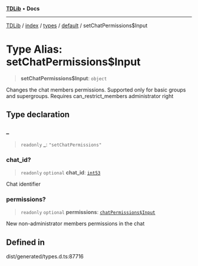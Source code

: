 [**TDLib**](../../../../../../README.md) • **Docs**

***

[TDLib](../../../../../../modules.md) / [index](../../../../../README.md) / [types](../../../README.md) / [default](../README.md) / setChatPermissions$Input

# Type Alias: setChatPermissions$Input

> **setChatPermissions$Input**: `object`

Changes the chat members permissions. Supported only for basic groups and supergroups. Requires can_restrict_members administrator right

## Type declaration

### \_

> `readonly` **\_**: `"setChatPermissions"`

### chat\_id?

> `readonly` `optional` **chat\_id**: [`int53`](int53.md)

Chat identifier

### permissions?

> `readonly` `optional` **permissions**: [`chatPermissions$Input`](chatPermissions$Input.md)

New non-administrator members permissions in the chat

## Defined in

dist/generated/types.d.ts:87716
